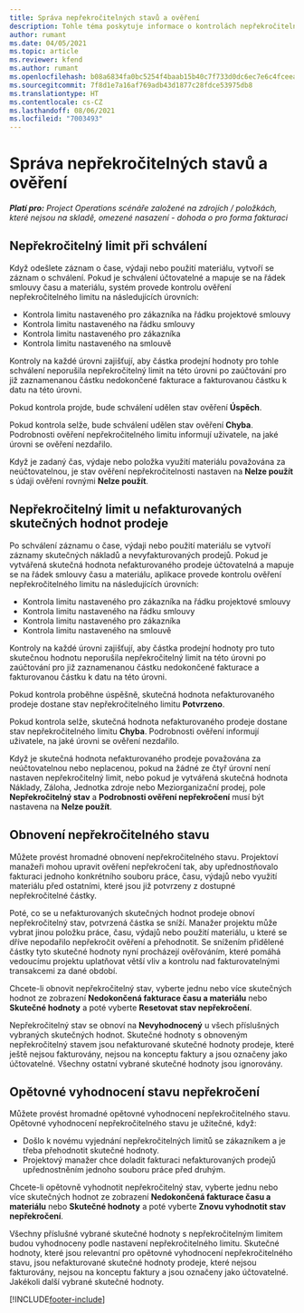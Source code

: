 ```yaml
---
title: Správa nepřekročitelných stavů a ověření
description: Tohle téma poskytuje informace o kontrolách nepřekročitelného limitu prováděných v Project Project.
author: rumant
ms.date: 04/05/2021
ms.topic: article
ms.reviewer: kfend
ms.author: rumant
ms.openlocfilehash: b08a6834fa0bc5254f4baab15b40c7f733d0dc6ec7e6c4fceea2836e5e4c656a
ms.sourcegitcommit: 7f8d1e7a16af769adb43d1877c28fdce53975db8
ms.translationtype: HT
ms.contentlocale: cs-CZ
ms.lasthandoff: 08/06/2021
ms.locfileid: "7003493"
---
```

# <a name="manage-not-to-exceed-status-and-validations"></a>Správa nepřekročitelných stavů a ověření 

_**Platí pro:** Project Operations scénáře založené na zdrojích / položkách, které nejsou na skladě, omezené nasazení - dohoda o pro forma fakturaci_

## <a name="not-to-exceed-on-approvals"></a>Nepřekročitelný limit při schválení

Když odešlete záznam o čase, výdaji nebo použití materiálu, vytvoří se záznam o schválení. Pokud je schválení účtovatelné a mapuje se na řádek smlouvy času a materiálu, systém provede kontrolu ověření nepřekročitelného limitu na následujících úrovních:

  - Kontrola limitu nastaveného pro zákazníka na řádku projektové smlouvy
  - Kontrola limitu nastaveného na řádku smlouvy
  - Kontrola limitu nastaveného pro zákazníka
  - Kontrola limitu nastaveného na smlouvě

Kontroly na každé úrovni zajišťují, aby částka prodejní hodnoty pro tohle schválení neporušila nepřekročitelný limit na této úrovni po zaúčtování pro již zaznamenanou částku nedokončené fakturace a fakturovanou částku k datu na této úrovni.

Pokud kontrola projde, bude schválení udělen stav ověření **Úspěch**.

Pokud kontrola selže, bude schválení udělen stav ověření **Chyba**. Podrobnosti ověření nepřekročitelného limitu informují uživatele, na jaké úrovni se ověření nezdařilo.

Když je zadaný čas, výdaje nebo položka využití materiálu považována za neúčtovatelnou, je stav ověření nepřekročitelnosti nastaven na **Nelze použít** s údaji ověření rovnými **Nelze použít**.

## <a name="not-to-exceed-on-unbilled-sales-actuals"></a>Nepřekročitelný limit u nefakturovaných skutečných hodnot prodeje

Po schválení záznamu o čase, výdaji nebo použití materiálu se vytvoří záznamy skutečných nákladů a nevyfakturovaných prodejů. Pokud je vytvářená skutečná hodnota nefakturovaného prodeje účtovatelná a mapuje se na řádek smlouvy času a materiálu, aplikace provede kontrolu ověření nepřekročitelného limitu na následujících úrovních:

  - Kontrola limitu nastaveného pro zákazníka na řádku projektové smlouvy
  - Kontrola limitu nastaveného na řádku smlouvy
  - Kontrola limitu nastaveného pro zákazníka
  - Kontrola limitu nastaveného na smlouvě

Kontroly na každé úrovni zajišťují, aby částka prodejní hodnoty pro tuto skutečnou hodnotu neporušila nepřekročitelný limit na této úrovni po zaúčtování pro již zaznamenanou částku nedokončené fakturace a fakturovanou částku k datu na této úrovni.

Pokud kontrola proběhne úspěšně, skutečná hodnota nefakturovaného prodeje dostane stav nepřekročitelného limitu **Potvrzeno**.

Pokud kontrola selže, skutečná hodnota nefakturovaného prodeje dostane stav nepřekročitelného limitu **Chyba**. Podrobnosti ověření informují uživatele, na jaké úrovni se ověření nezdařilo.

Když je skutečná hodnota nefakturovaného prodeje považována za neúčtovatelnou nebo neplacenou, pokud na žádné ze čtyř úrovní není nastaven nepřekročitelný limit, nebo pokud je vytvářená skutečná hodnota Náklady, Záloha, Jednotka zdroje nebo Meziorganizační prodej, pole **Nepřekročitelný stav** a **Podrobnosti ověření nepřekročení** musí být nastavena na **Nelze použít**.

## <a name="reset-the-not-to-exceed-status"></a>Obnovení nepřekročitelného stavu

Můžete provést hromadné obnovení nepřekročitelného stavu. Projektoví manažeři mohou upravit ověření nepřekročení tak, aby upřednostňovalo fakturaci jednoho konkrétního souboru práce, času, výdajů nebo využití materiálu před ostatními, které jsou již potvrzeny z dostupné nepřekročitelné částky.

Poté, co se u nefakturovaných skutečných hodnot prodeje obnoví nepřekročitelný stav, potvrzená částka se sníží. Manažer projektu může vybrat jinou položku práce, času, výdajů nebo použití materiálu, u které se dříve nepodařilo nepřekročit ověření a přehodnotit. Se snížením přidělené částky tyto skutečné hodnoty nyní procházejí ověřováním, které pomáhá vedoucímu projektu uplatňovat větší vliv a kontrolu nad fakturovatelnými transakcemi za dané období.

Chcete-li obnovit nepřekročitelný stav, vyberte jednu nebo více skutečných hodnot ze zobrazení **Nedokončená fakturace času a materiálu** nebo **Skutečné hodnoty** a poté vyberte **Resetovat stav nepřekročení**.

Nepřekročitelný stav se obnoví na **Nevyhodnocený** u všech příslušných vybraných skutečných hodnot. Skutečné hodnoty s obnoveným nepřekročitelný stavem jsou nefakturované skutečné hodnoty prodeje, které ještě nejsou fakturovány, nejsou na konceptu faktury a jsou označeny jako účtovatelné. Všechny ostatní vybrané skutečné hodnoty jsou ignorovány.

## <a name="reevaluate-not-to-exceed-status"></a>Opětovné vyhodnocení stavu nepřekročení

Můžete provést hromadné opětovné vyhodnocení nepřekročitelného stavu. Opětovné vyhodnocení nepřekročitelného stavu je užitečné, když:

  - Došlo k novému vyjednání nepřekročitelných limitů se zákazníkem a je třeba přehodnotit skutečné hodnoty.
  - Projektový manažer chce doladit fakturaci nefakturovaných prodejů upřednostněním jednoho souboru práce před druhým.

Chcete-li opětovně vyhodnotit nepřekročitelný stav, vyberte jednu nebo více skutečných hodnot ze zobrazení **Nedokončená fakturace času a materiálu** nebo **Skutečné hodnoty** a poté vyberte **Znovu vyhodnotit stav nepřekročení**.

Všechny příslušné vybrané skutečné hodnoty s nepřekročitelným limitem budou vyhodnoceny podle nastavení nepřekročitelného limitu. Skutečné hodnoty, které jsou relevantní pro opětovné vyhodnocení nepřekročitelného stavu, jsou nefakturované skutečné hodnoty prodeje, které nejsou fakturovány, nejsou na konceptu faktury a jsou označeny jako účtovatelné. Jakékoli další vybrané skutečné hodnoty.


[!INCLUDE[footer-include](../../includes/footer-banner.md)]
